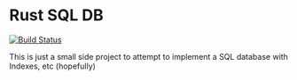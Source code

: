 # Rust SQL DB
[![Build Status](https://travis-ci.org/LucioFranco/DBv1.svg?branch=master)](https://travis-ci.org/LucioFranco/DBv1)

This is just a small side project to attempt to implement a SQL database with Indexes, etc (hopefully)               
